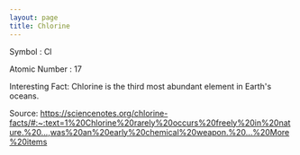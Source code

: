 ```yaml
---
layout: page
title: Chlorine
---
```


Symbol : Cl

Atomic Number : 17 

Interesting Fact: Chlorine is the third most abundant element in Earth's oceans. 

Source: https://sciencenotes.org/chlorine-facts/#:~:text=1%20Chlorine%20rarely%20occurs%20freely%20in%20nature.%20...,was%20an%20early%20chemical%20weapon.%20...%20More%20items